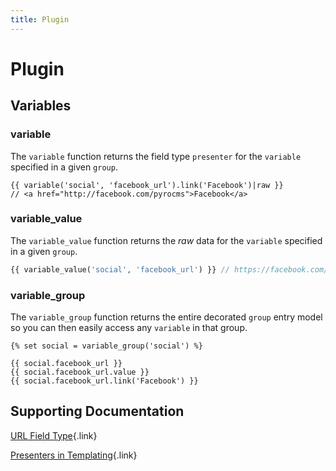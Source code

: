 ```yaml
---
title: Plugin
---
```


# Plugin

<div class="documentation__toc"></div>

## Variables

### variable

The `variable` function returns the field type `presenter` for the `variable` specified in a given `group`.

```twig
{{ variable('social', 'facebook_url').link('Facebook')|raw }}
// <a href="http://facebook.com/pyrocms">Facebook</a>
```


### variable_value

The `variable_value` function returns the _raw_ data for the `variable` specified in a given `group`.

```php
{{ variable_value('social', 'facebook_url') }} // https://facebook.com/pyrocms
```    

### variable_group

The `variable_group` function returns the entire decorated `group` entry model so you can then easily access any `variable` in that group.


```twig
{% set social = variable_group('social') %}

{{ social.facebook_url }}
{{ social.facebook_url.value }}
{{ social.facebook_url.link('Facebook') }}
```


## Supporting Documentation

[URL Field Type](https://pyrocms.com/documentation/url-field-type){.link}

[Presenters in Templating](https://pyrocms.com/documentation/streams-platform/latest/templating/presenters){.link}
